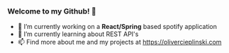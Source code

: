 ### Welcome to my Github! 👋
 
- 🔭 I’m currently working on a **React/Spring** based spotify application
- 🌱 I’m currently learning about REST API's 
- 📫 Find more about me and my projects at https://olivercieplinski.com

